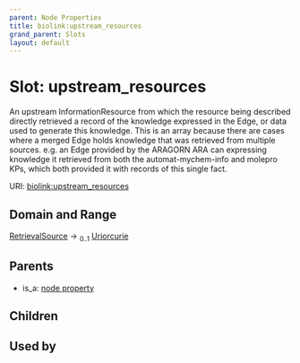 ```yaml
---
parent: Node Properties
title: biolink:upstream_resources
grand_parent: Slots
layout: default
---
```


# Slot: upstream_resources


An upstream InformationResource from which the resource being described directly retrieved a record of the knowledge expressed in the Edge, or data used to generate this knowledge. This is an array because there are cases where a merged Edge holds knowledge that was retrieved from multiple sources. e.g. an Edge provided by the ARAGORN ARA can expressing knowledge it retrieved from both the automat-mychem-info and molepro KPs, which both provided it with records of this single fact.

URI: [biolink:upstream_resources](https://w3id.org/biolink/vocab/upstream_resources)

## Domain and Range

[RetrievalSource](RetrievalSource.md) ->  <sub>0..1</sub> [Uriorcurie](types/Uriorcurie.md)

## Parents

 *  is_a: [node property](node_property.md)

## Children


## Used by

